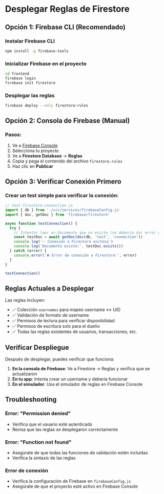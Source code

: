 # Desplegar Reglas de Firestore

## Opción 1: Firebase CLI (Recomendado)

### Instalar Firebase CLI
```bash
npm install -g firebase-tools
```

### Inicializar Firebase en el proyecto
```bash
cd frontend
firebase login
firebase init firestore
```

### Desplegar las reglas
```bash
firebase deploy --only firestore:rules
```

## Opción 2: Consola de Firebase (Manual)

### Pasos:
1. Ve a [Firebase Console](https://console.firebase.google.com/)
2. Selecciona tu proyecto
3. Ve a **Firestore Database** → **Reglas**
4. Copia y pega el contenido del archivo `firestore.rules`
5. Haz clic en **Publicar**

## Opción 3: Verificar Conexión Primero

### Crear un test simple para verificar la conexión:

```javascript
// test-firestore-connection.js
import { db } from './src/services/firebaseConfig.js'
import { doc, getDoc } from 'firebase/firestore'

async function testConnection() {
  try {
    // Intentar leer un documento que no existe (no debería dar error de conexión)
    const testDoc = await getDoc(doc(db, 'test', 'connection'))
    console.log('✅ Conexión a Firestore exitosa')
    console.log('Documento existe:', testDoc.exists())
  } catch (error) {
    console.error('❌ Error de conexión a Firestore:', error)
  }
}

testConnection()
```

## Reglas Actuales a Desplegar

Las reglas incluyen:
- ✅ Colección `usernames` para mapeo username ↔ UID
- ✅ Validación de formato de username
- ✅ Permisos de lectura para verificar disponibilidad
- ✅ Permisos de escritura solo para el dueño
- ✅ Todas las reglas existentes de usuarios, transacciones, etc.

## Verificar Despliegue

Después de desplegar, puedes verificar que funciona:

1. **En la consola de Firebase**: Ve a Firestore → Reglas y verifica que se actualizaron
2. **En tu app**: Intenta crear un username y debería funcionar
3. **En el simulador**: Usa el simulador de reglas en Firebase Console

## Troubleshooting

### Error: "Permission denied"
- Verifica que el usuario esté autenticado
- Revisa que las reglas se desplegaron correctamente

### Error: "Function not found"
- Asegúrate de que todas las funciones de validación estén incluidas
- Verifica la sintaxis de las reglas

### Error de conexión
- Verifica la configuración de Firebase en `firebaseConfig.js`
- Asegúrate de que el proyecto esté activo en Firebase Console